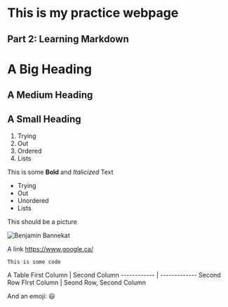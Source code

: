 # This is my practice webpage

## Part 2: Learning Markdown

# A Big Heading

## A Medium Heading

## A Small Heading


1. Trying
2. Out
4. Ordered
3. Lists

This is some **Bold** and *Italicized* Text

* Trying 
* Out 
* Unordered
* Lists

This should be a picture

![Benjamin Bannekat](https://octodex.github.com/images/bannekat.png)

A link
https://www.google.ca/

`This is some code`

A Table
First Column | Second Column
------------ | -------------
Second Row FIrst Column | Seond Row, Second Column

And an emoji:
:smiley:
